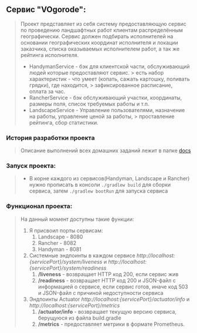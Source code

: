 ## Сервис "VOgorode":
> Проект представляет из себя систему предоставляющую сервис по проведению ландшафтных работ клиентам распределённым
> географически. Сервис должен подбирать исполнителей на основании географических координат исполнителя и локации заказчика,
> списка оказываемых исполнителем работ, а так же рейтинга исполнителя.
> - HandymanService - бэк для клиентской части, обслуживающий людей которые предоставляют сервис.
    > есть набор характеристик - что умеет (копать, сажать картошку, поливать грядки), где находится,
    > зафиксированное расписание, оплата за час.
> - RancherService - бэк обслуживающий участки, координаты, размеры поля, список требуемых работы и т.п.
> - LandscapeService - Управление пользователями, назначение на работы, управление ценой за работы,
    > проставление рейтинга, сбор статистики.
### История разработки проекта
> Описание выполнений всех домашних заданий лежит в папке [docs](./docs/README.md)
### Запуск проекта:
> - В корне каждого из сервисов(Handyman, Landscape и Rancher) нужно прописать в консоли
```./gradlew build``` для сборки сервиса, затем ```./gradlew bootRun``` для запуска сервиса

### Функционал проекта: 
> На данный момент доступны такие функции:
> 1. Я присвоил порты сервисам:
>    1. Landscape - 8080
>    2. Rancher - 8082
>    3. Handyman - 8081
> 2. Системные эндпоинты в каждом сервисе *http://localhost:{servicePort}/system/liveness* и *http://localhost:{servicePort}/system/readiness*
>    1. **/liveness** - возвращает HTTP код 200, если сервис жив
>    2. **/readiness** - возвращает HTTP код 200 и JSON-файл с информацией о сервисе, если сервис готов, иначе код 503 и JSON-файл с причиной недоступности сервиса
> 3. Эндпоинты Actuator *http://localhost:{servicePort}/actuator/info* и *http://localhost:{servicePort}/metrics*
>    1. **/actuator/info** - возвращает текущую версию сервиса, берущуюся из файла build.gradle
>    2. **/metrics** - предоставляет метрики в формате Prometheus.
